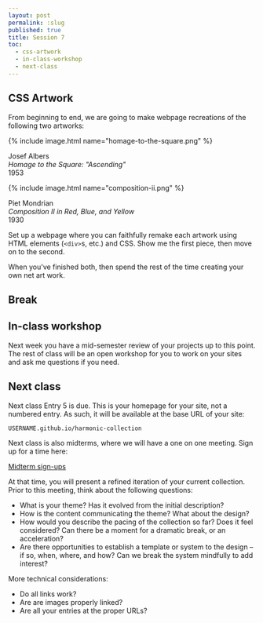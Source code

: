 ```yaml
---
layout: post
permalink: :slug
published: true
title: Session 7
toc:
  - css-artwork
  - in-class-workshop
  - next-class
---
```


## CSS Artwork

From beginning to end, we are going to make webpage recreations of the following two artworks:

{% include image.html name="homage-to-the-square.png" %}

Josef Albers <br>
_Homage to the Square: "Ascending"_ <br>
1953

{% include image.html name="composition-ii.png" %}

Piet Mondrian <br>
_Composition II in Red, Blue, and Yellow_ <br>
1930

Set up a webpage where you can faithfully remake each artwork using HTML elements (`<div>`s, etc.) and CSS. Show me the first piece, then move on to the second.

When you've finished both, then spend the rest of the time creating your own net art work.

## Break

## In-class workshop

Next week you have a mid-semester review of your projects up to this point. The rest of class will be an open workshop for you to work on your sites and ask me questions if you need.

## Next class

Next class Entry 5 is due. This is your homepage for your site, not a numbered entry. As such, it will be available at the base URL of your site:

`USERNAME.github.io/harmonic-collection`

Next class is also midterms, where we will have a one on one meeting. Sign up for a time here:

[Midterm sign-ups](https://docs.google.com/document/d/18bO8shJOczkShEHiQyUnEnQAWGcDc5nBsQ_bZ0V4d98/edit?usp=sharing)

At that time, you will present a refined iteration of your current collection. Prior to this meeting, think about the following questions:

- What is your theme? Has it evolved from the initial description?
- How is the content communicating the theme? What about the design?
- How would you describe the pacing of the collection so far? Does it feel considered? Can there be a moment for a dramatic break, or an acceleration?
- Are there opportunities to establish a template or system to the design – if so, when, where, and how? Can we break the system mindfully to add interest?

More technical considerations:

- Do all links work?
- Are are images properly linked?
- Are all your entries at the proper URLs?
